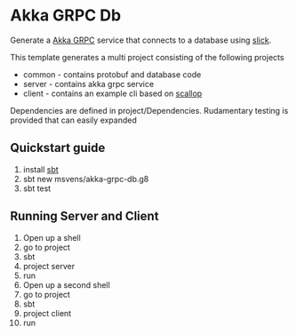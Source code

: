 # Akka GRPC Db 

Generate a [Akka GRPC](https://doc.akka.io/docs/akka-grpc/current/index.html) service that connects to a 
database using [slick](http://slick.lightbend.com/).

This template generates a multi project consisting of the following projects
* common - contains protobuf and database code
* server - contains akka grpc service
* client - contains an example cli based on [scallop](https://github.com/scallop/scallop)

Dependencies are defined in project/Dependencies. Rudamentary testing is provided that can
easily expanded

## Quickstart guide

1. install [sbt](https://www.scala-sbt.org/1.0/docs/Setup.html)
2. sbt new msvens/akka-grpc-db.g8
3. sbt test

## Running Server and Client

1. Open up a shell
2. go to project
3. sbt
4. project server
5. run
6. Open up a second shell
7. go to project
8. sbt
9. project client
10. run
